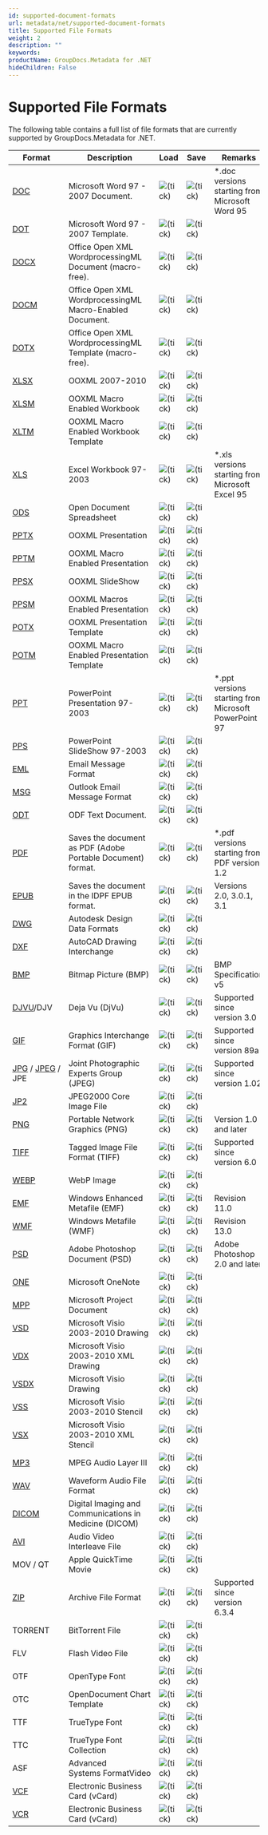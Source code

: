 ```yaml
---
id: supported-document-formats
url: metadata/net/supported-document-formats
title: Supported File Formats
weight: 2
description: ""
keywords: 
productName: GroupDocs.Metadata for .NET
hideChildren: False
---
```

# Supported File Formats

The following table contains a full list of file formats that are currently supported by GroupDocs.Metadata for .NET.

| Format | Description | Load | Save | Remarks |
| --- | --- | --- | --- | --- |
| [DOC](https://wiki.fileformat.com/word-processing/doc) | Microsoft Word 97 - 2007 Document. | ![(tick)](metadata/net/images/check.png) | ![(tick)](metadata/net/images/check.png) | \*.doc versions starting from Microsoft Word 95 |
| [DOT](https://wiki.fileformat.com/word-processing/dot/) | Microsoft Word 97 - 2007 Template. | ![(tick)](metadata/net/images/check.png) | ![(tick)](metadata/net/images/check.png) |   |
| [DOCX](https://wiki.fileformat.com/word-processing/docx/) | Office Open XML WordprocessingML Document (macro-free). | ![(tick)](metadata/net/images/check.png) | ![(tick)](metadata/net/images/check.png) |   |
| [DOCM](https://wiki.fileformat.com/word-processing/docm/) | Office Open XML WordprocessingML Macro-Enabled Document. | ![(tick)](metadata/net/images/check.png) | ![(tick)](metadata/net/images/check.png) |   |
| [DOTX](https://wiki.fileformat.com/word-processing/dotx/) | Office Open XML WordprocessingML Template (macro-free). | ![(tick)](metadata/net/images/check.png) | ![(tick)](metadata/net/images/check.png) |   |
| [XLSX](https://wiki.fileformat.com/spreadsheet/xlsx/) | OOXML 2007-2010 | ![(tick)](metadata/net/images/check.png) | ![(tick)](metadata/net/images/check.png) |   |
| [XLSM](https://wiki.fileformat.com/spreadsheet/xlsm/) | OOXML Macro Enabled Workbook | ![(tick)](metadata/net/images/check.png) | ![(tick)](metadata/net/images/check.png) |   |
| [XLTM](https://wiki.fileformat.com/spreadsheet/xltm/) | OOXML Macro Enabled Workbook Template | ![(tick)](metadata/net/images/check.png) | ![(tick)](metadata/net/images/check.png) |   |
| [XLS](https://wiki.fileformat.com/spreadsheet/xls/) | Excel Workbook 97-2003 | ![(tick)](metadata/net/images/check.png) | ![(tick)](metadata/net/images/check.png) | \*.xls versions starting from Microsoft Excel 95 |
| [ODS](https://wiki.fileformat.com/spreadsheet/ods/) | Open Document Spreadsheet | ![(tick)](metadata/net/images/check.png) | ![(tick)](metadata/net/images/check.png) |   |
| [PPTX](https://wiki.fileformat.com/presentation/pptx/) | OOXML Presentation | ![(tick)](metadata/net/images/check.png) | ![(tick)](metadata/net/images/check.png) |   |
| [PPTM](https://wiki.fileformat.com/presentation/pptm/) | OOXML Macro Enabled Presentation | ![(tick)](metadata/net/images/check.png) | ![(tick)](metadata/net/images/check.png) |   |
| [PPSX](https://wiki.fileformat.com/presentation/ppsx/) | OOXML SlideShow | ![(tick)](metadata/net/images/check.png) | ![(tick)](metadata/net/images/check.png) |   |
| [PPSM](https://wiki.fileformat.com/presentation/ppsm/) | OOXML Macros Enabled Presentation | ![(tick)](metadata/net/images/check.png) | ![(tick)](metadata/net/images/check.png) |   |
| [POTX](https://wiki.fileformat.com/presentation/potx/) | OOXML Presentation Template | ![(tick)](metadata/net/images/check.png) | ![(tick)](metadata/net/images/check.png) |   |
| [POTM](https://wiki.fileformat.com/presentation/potm/) | OOXML Macro Enabled Presentation Template | ![(tick)](metadata/net/images/check.png) | ![(tick)](metadata/net/images/check.png) |   |
| [PPT](https://wiki.fileformat.com/presentation/ppt/) | PowerPoint Presentation 97-2003 | ![(tick)](metadata/net/images/check.png) | ![(tick)](metadata/net/images/check.png) | \*.ppt versions starting from Microsoft PowerPoint 97 |
| [PPS](https://wiki.fileformat.com/presentation/pps/) | PowerPoint SlideShow 97-2003 | ![(tick)](metadata/net/images/check.png) | ![(tick)](metadata/net/images/check.png) |   |
| [EML](https://wiki.fileformat.com/email/eml/) | Email Message Format | ![(tick)](metadata/net/images/check.png) | ![(tick)](metadata/net/images/check.png) |   |
| [MSG](https://wiki.fileformat.com/email/msg/) | Outlook Email Message Format | ![(tick)](metadata/net/images/check.png) | ![(tick)](metadata/net/images/check.png) |   |
| [ODT](https://wiki.fileformat.com/word-processing/odt/) | ODF Text Document. | ![(tick)](metadata/net/images/check.png) | ![(tick)](metadata/net/images/check.png) |   |
| [PDF](https://wiki.fileformat.com/view/pdf/) | Saves the document as PDF (Adobe Portable Document) format. | ![(tick)](metadata/net/images/check.png) | ![(tick)](metadata/net/images/check.png) | \*.pdf versions starting from PDF version 1.2 |
| [EPUB](https://wiki.fileformat.com/ebook/epub/) | Saves the document in the IDPF EPUB format. | ![(tick)](metadata/net/images/check.png) | ![(tick)](metadata/net/images/check.png) | Versions 2.0, 3.0.1, 3.1 |
| [DWG](https://wiki.fileformat.com/cad/dwg/) | Autodesk Design Data Formats | ![(tick)](metadata/net/images/check.png) | ![(tick)](metadata/net/images/check.png) |   |
| [DXF](https://wiki.fileformat.com/cad/dxf/) | AutoCAD Drawing Interchange | ![(tick)](metadata/net/images/check.png) | ![(tick)](metadata/net/images/check.png) |   |
| [BMP](https://wiki.fileformat.com/image/bmp/) | Bitmap Picture (BMP) | ![(tick)](metadata/net/images/check.png) | ![(tick)](metadata/net/images/check.png) | BMP Specification v5 |
| [DJVU](https://wiki.fileformat.com/image/djvu/)/DJV | Deja Vu (DjVu) | ![(tick)](metadata/net/images/check.png) | ![(tick)](metadata/net/images/check.png) | Supported since version 3.0 |
| [GIF](https://wiki.fileformat.com/image/gif/) | Graphics Interchange Format (GIF) | ![(tick)](metadata/net/images/check.png) | ![(tick)](metadata/net/images/check.png) | Supported since version 89a |
| [JPG](https://wiki.fileformat.com/image/jpeg) / [JPEG](https://wiki.fileformat.com/image/jpeg) / JPE   | Joint Photographic Experts Group (JPEG) | ![(tick)](metadata/net/images/check.png) | ![(tick)](metadata/net/images/check.png) | Supported since version 1.02 |
| [JP2](https://wiki.fileformat.com/image/jp2/) | JPEG2000 Core Image File | ![(tick)](metadata/net/images/check.png) | ![(tick)](metadata/net/images/check.png) |   |
| [PNG](https://wiki.fileformat.com/image/png/) | Portable Network Graphics (PNG) | ![(tick)](metadata/net/images/check.png) | ![(tick)](metadata/net/images/check.png) | Version 1.0 and later  |
| [TIFF](https://wiki.fileformat.com/image/tiff/) | Tagged Image File Format (TIFF) | ![(tick)](metadata/net/images/check.png) | ![(tick)](metadata/net/images/check.png) | Supported since version 6.0 |
| [WEBP](https://wiki.fileformat.com/image/webp/) | WebP Image | ![(tick)](metadata/net/images/check.png) | ![(tick)](metadata/net/images/check.png) |   |
| [EMF](https://wiki.fileformat.com/image/emf/) | Windows Enhanced Metafile (EMF) | ![(tick)](metadata/net/images/check.png) | ![(tick)](metadata/net/images/check.png) | Revision 11.0 |
| [WMF](https://wiki.fileformat.com/image/wmf/) | Windows Metafile (WMF) | ![(tick)](metadata/net/images/check.png) | ![(tick)](metadata/net/images/check.png) | Revision 13.0 |
| [PSD](https://wiki.fileformat.com/image/psd/) | Adobe Photoshop Document (PSD) | ![(tick)](metadata/net/images/check.png) | ![(tick)](metadata/net/images/check.png) | Adobe Photoshop 2.0 and later |
| [ONE](https://wiki.fileformat.com/note-taking/one/) | Microsoft OneNote | ![(tick)](metadata/net/images/check.png) | ![(tick)](metadata/net/images/check.png) |   |
| [MPP](https://wiki.fileformat.com/project-management/mpp/) | Microsoft Project Document | ![(tick)](metadata/net/images/check.png) | ![(tick)](metadata/net/images/check.png) |   |
| [VSD](https://wiki.fileformat.com/image/vsd/) | Microsoft Visio 2003-2010 Drawing | ![(tick)](metadata/net/images/check.png) | ![(tick)](metadata/net/images/check.png) |   |
| [VDX](https://wiki.fileformat.com/image/vdx/) | Microsoft Visio 2003-2010 XML Drawing | ![(tick)](metadata/net/images/check.png) | ![(tick)](metadata/net/images/check.png) |   |
| [VSDX](https://wiki.fileformat.com/image/vsdx/) | Microsoft Visio Drawing | ![(tick)](metadata/net/images/check.png) | ![(tick)](metadata/net/images/check.png) |   |
| [VSS](https://wiki.fileformat.com/image/vss/) | Microsoft Visio 2003-2010 Stencil | ![(tick)](metadata/net/images/check.png) | ![(tick)](metadata/net/images/check.png) |   |
| [VSX](https://wiki.fileformat.com/image/vsx/) | Microsoft Visio 2003-2010 XML Stencil | ![(tick)](metadata/net/images/check.png) | ![(tick)](metadata/net/images/check.png) |   |
| [MP3](https://wiki.fileformat.com/audio/mp3/) | MPEG Audio Layer III | ![(tick)](metadata/net/images/check.png) | ![(tick)](metadata/net/images/check.png) |   |
| [WAV](https://wiki.fileformat.com/audio/wav/) | Waveform Audio File Format | ![(tick)](metadata/net/images/check.png) | ![(tick)](metadata/net/images/check.png) |   |
| [DICOM](https://wiki.fileformat.com/image/dcm/) | Digital Imaging and Communications in Medicine (DICOM) | ![(tick)](metadata/net/images/check.png) | ![(tick)](metadata/net/images/check.png) |   |
| [AVI](https://wiki.fileformat.com/video/avi/) | Audio Video Interleave File | ![(tick)](metadata/net/images/check.png) | ![(tick)](metadata/net/images/check.png) |   |
| MOV / QT | Apple QuickTime Movie | ![(tick)](metadata/net/images/check.png) | ![(tick)](metadata/net/images/check.png) |   |
| [ZIP](https://wiki.fileformat.com/compression/zip/) | Archive File Format | ![(tick)](metadata/net/images/check.png) | ![(tick)](metadata/net/images/check.png) | Supported since version 6.3.4 |
| TORRENT | BitTorrent File | ![(tick)](metadata/net/images/check.png) | ![(tick)](metadata/net/images/check.png) |   |
| FLV | Flash Video File | ![(tick)](metadata/net/images/check.png) | ![(tick)](metadata/net/images/check.png) |   |
| OTF | OpenType Font | ![(tick)](metadata/net/images/check.png) | ![(tick)](metadata/net/images/check.png) |   |
| OTC | OpenDocument Chart Template | ![(tick)](metadata/net/images/check.png) | ![(tick)](metadata/net/images/check.png) |   |
| TTF | TrueType Font | ![(tick)](metadata/net/images/check.png) | ![(tick)](metadata/net/images/check.png) |   |
| TTC | TrueType Font Collection | ![(tick)](metadata/net/images/check.png) | ![(tick)](metadata/net/images/check.png) |   |
| ASF | Advanced Systems FormatVideo | ![(tick)](metadata/net/images/check.png) | ![(tick)](metadata/net/images/check.png) |   |
| [VCF](https://wiki.fileformat.com/email/vcf/) | Electronic Business Card (vCard) | ![(tick)](metadata/net/images/check.png) | ![(tick)](metadata/net/images/check.png) |   |
| [VCR](https://wiki.fileformat.com/email/vcf/) | Electronic Business Card (vCard) | ![(tick)](metadata/net/images/check.png) | ![(tick)](metadata/net/images/check.png) |   |
